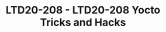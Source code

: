 ---
categories:
- ltd20
description: tricks and hacks that how to utilize yocto project for faster development
image:
  featured: 'true'
  path: https://static.linaro.org/connect/ltd20/images/LTD20-208.png
session_id: LTD20-208
session_speakers:
- speaker_bio: Specialized in RDK media client stack mostly works in Westeros Compositor,
    Metrological's WPE Framework, Digital Rights Management and so on.
  speaker_company: L&T Technology Services
  speaker_image: http://avatars.sched.co/8/51/8935382/avatar.jpg.320x320px.jpg?7f7
  speaker_name: Moorthy Baskaravenkatraman Sambamoorthy
  speaker_position: Senior Engineer
  speaker_role: speaker
session_track: Tools
tag: session
tags: Tools
title: LTD20-208 - LTD20-208 Yocto Tricks and Hacks
---